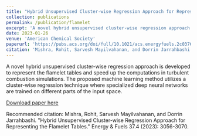 ```yaml
---
title: "Hybrid Unsupervised Cluster-wise Regression Approach for Representing the Flamelet Tables"
collection: publications
permalink: /publication/flamelet
excerpt: 'A novel hybrid unsupervised cluster-wise regression approach is developed to represent the flamelet tables and speed up the computations in turbulent combustion simulations. The proposed machine learning method utilizes a cluster-wise regression technique where specialized deep neural networks are trained on different parts of the input space.'
date: 2023-01-26
venue: 'American Chemical Society'
paperurl: 'https://pubs.acs.org/doi/full/10.1021/acs.energyfuels.2c03766'
citation: 'Mishra, Rohit, Sarvesh Mayilvahanan, and Dorrin Jarrahbashi. "Hybrid Unsupervised Cluster-wise Regression Approach for Representing the Flamelet Tables." Energy & Fuels 37.4 (2023): 3056-3070.'
---
```

A novel hybrid unsupervised cluster-wise regression approach is developed to represent the flamelet tables and speed up the computations in turbulent combustion simulations. The proposed machine learning method utilizes a cluster-wise regression technique where specialized deep neural networks are trained on different parts of the input space.

[Download paper here](https://pubs.acs.org/doi/full/10.1021/acs.energyfuels.2c03766)

Recommended citation: Mishra, Rohit, Sarvesh Mayilvahanan, and Dorrin Jarrahbashi. "Hybrid Unsupervised Cluster-wise Regression Approach for Representing the Flamelet Tables." Energy & Fuels 37.4 (2023): 3056-3070.